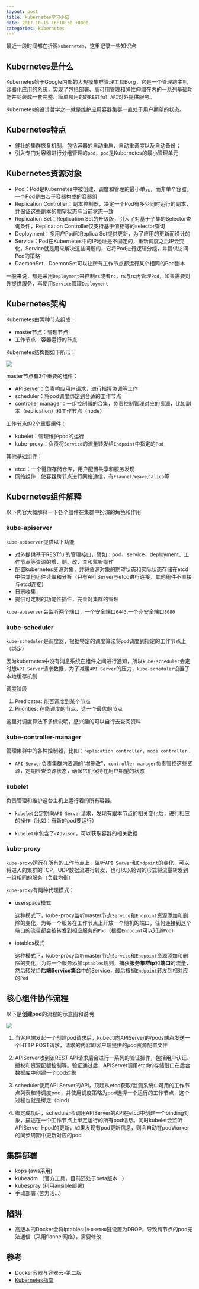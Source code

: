 ```yaml
---
layout: post
title: kubernetes学习小记
date: 2017-10-15 16:10:30 +0800
categories: kubernetes
---
```


最近一段时间都在折腾`kubernetes`，这里记录一些知识点




## Kubernetes是什么

Kubernetes始于Google内部的大规模集群管理工具Borg，它是一个管理跨主机容器化应用的系统，实现了包括部署、高可用管理和弹性伸缩在内的一系列基础功能并封装成一套完整、简单易用的的`RESTful API`对外提供服务。

Kubernetes的设计哲学之一就是维护应用容器集群一直处于用户期望的状态。

## Kubernetes特点

- 健壮的集群恢复机制，包括容器的自动重启、自动重调度以及自动备份；
- 引入专门对容器进行分组管理的`pod`，`pod`是Kubernetes的最小管理单元

## Kubernetes资源对象

- Pod：Pod是Kubernetes中被创建、调度和管理的最小单元，而非单个容器。一个Pod是由若干容器构成的容器组
- Replication Controller：副本控制器，决定一个Pod有多少同时运行的副本，并保证这些副本的期望状态与当前状态一致
- Replication Set：Replication Set的升级版，引入了对基于子集的Selector查询条件，Replication Controller仅支持基于值相等的selector查询
- Deployment：多用户Pod和Replica Set提供更新，为了应用的更新而设计的
- Service：Pod在Kubernetes中的IP地址是不固定的，重新调度之后IP会变化。Service就是用来解决这些问题的，它将Pod进行逻辑分组，并提供访问Pod的策略
- DaemonSet：DaemonSet可以让所有工作节点都运行某个相同的Pod副本

一般来说，都是采用`Deployment`来控制`rs`或者`rc`，rs与rc再管理`Pod`，如果需要对外提供服务，再使用`Service`管理`Deployment`

## Kubernetes架构

Kubernetes由两种节点组成：

- master节点：管理节点
- 工作节点：容器运行的节点

Kubernetes结构图如下所示：

![](https://ws1.sinaimg.cn/large/9bbe7ebdgy1fjjjl26y8ej20ru0ku76t.jpg)

master节点有3个重要的组件：

- APIServer：负责响应用户请求，进行指挥协调等工作
- scheduler：将pod调度绑定到合适的工作节点
- controller manager：一组控制器的合集，负责控制管理对应的资源，比如副本（replication）和工作节点（node）

工作节点的2个重要组件：

- kubelet：管理维护pod的运行
- kube-proxy：负责将`Service`的流量转发给`Endpoint`中指定的`Pod`

其他基础组件：

- etcd：一个键值存储仓库，用户配置共享和服务发现
- 网络组件：使容器跨节点进行网络通信，有`Flannel`,`Weave`,`Calico`等

## Kubernetes组件解释

以下内容大概解释一下各个组件在集群中扮演的角色和作用

### kube-apiserver

`kube-apiserver`提供以下功能

- 对外提供基于RESTful的管理接口，譬如：pod、service、deployment、工作节点等资源的增、删、改、查和监听操作
- 配置kubernetes资源对象，并将资源对象的期望状态和实际状态存储在etcd中供其他组件读取和分析（只有API Server与etcd进行连接，其他组件不直接与etcd连接）
- 日志收集
- 提供可定制的功能性插件，完善对集群的管理

`kube-apiserver`会监听两个端口，一个安全端口`6443`,一个非安全端口`8080`

### kube-scheduler

`kube-scheduler`是调度器，根据特定的调度算法将`pod`调度到指定的工作节点上（绑定）

因为kubernetes中没有消息系统在组件之间进行通知，所以`kube-scheduler`会定时想`API Server`请求数据，为了减缓`API Server`的压力，`kube-scheduler`设置了本地缓存机制

调度阶段

1. Predicates: 能否调度到某个节点
1. Priorities: 在能调度的节点，选一个最优的节点

这里对调度算法不多做说明，感兴趣的可以自行去查阅资料

### kube-controller-manager

管理集群中的各种控制器，比如：`replication controller`，`node controller`...

- `API Server`负责集群内资源的“增删改”，`controller manager`负责管控这些资源，定期检查资源状态，确保它们保持在用户期望的状态

### kubelet

负责管理和维护这台主机上运行着的所有容器。

- `kubelet`会定期向`API Server`请求，发现有跟本节点的相关变化后，进行相应的操作（比如：有新的pod要运行）

- `kubelet`中包含了`cAdvisor`，可以获取容器的相关数据

### kube-proxy

`kube-proxy`运行在所有的工作节点上，监听`API Server`和`Endpoint`的变化，可以将进入的集群的TCP，UDP数据流进行转发，也可以以轮询的形式将流量转发到一组相同的服务（负载均衡）

`kube-proxy`有两种代理模式：

- userspace模式

    这种模式下，kube-proxy监听master节点`Service`和`Endpoint`资源添加和删除的变化，为每一个服务在工作节点上开放一个随机的端口，任何连接到这个端口的流量都会被转发到相应服务的`Pod`（根据`Endpoint`可以知道`Pod`）

- iptables模式

    这种模式下，kube-proxy监听master节点`Service`和`Endpoint`资源添加和删除的变化，为每一个服务添加`iptables`规则，捕获**服务集群ip**和**端口**的流量，然后转发给**后端Service集合**中的Service，最后根据`Endpoint`转发到相对应的`Pod`

## 核心组件协作流程

以下是**创建pod**的流程的示意图和说明

![](https://ws1.sinaimg.cn/large/9bbe7ebdgy1fki80kzjl6j20kv0abjs7.jpg)

1. 当客户端发起一个创建pod请求后，kubectl向APIServer的/pods端点发送一个HTTP POST请求，请求的内容即客户端提供的pod资源配置文件

1. APIServer收到该REST API请求后会进行一系列的验证操作，包括用户认证、授权和资源配额控制等。验证通过后，APIServer调用etcd的存储借口在后台数据库中创建一个pod对象

1. scheduler使用API Server的API，顶起从etcd获取/监测系统中可用的工作节点列表和待调度pod，并使用调度策略为pod选择一个运行的工作节点，这个过程也就是绑定（bind）

1. 绑定成功后，scheduler会调用APIServer的API在etcd中创建一个binding对象，描述在一个工作节点上绑定运行的所有pod信息。同时kubelet会监听APIServer上pod的更新，如果发现有pod更新信息，则会自动在podWorker的同步周期中更新对应的pod

## 集群部署

- kops (aws采用)
- kubeadm （官方工具，目前还处于beta版本...）
- kubespray (利用ansible部署)
- 手动部署 (苦力活...)

## 陷阱

- 高版本的Docker会将iptables中`FORWARD`链设置为DROP，导致跨节点的pod无法通信（采用flannel网络），需要修改

## 参考

- Docker容器与容器云-第二版
- [Kubernetes指南](https://feisky.gitbooks.io/kubernetes/)